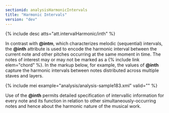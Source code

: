 ```yaml
---
sectionid: analysisHarmonicIntervals
title: "Harmonic Intervals"
version: "dev"
---
```


{% include desc atts="att.intervalHarmonic/inth" %}

In contrast with **@intm**, which characterizes melodic (sequential) intervals, the **@inth** attribute is used to encode the harmonic interval between the current note and other pitches occurring at the same moment in time. The notes of interest may or may not be marked as a {% include link elem="chord" %}. In the markup below, for example, the values of **@inth** capture the harmonic intervals between notes distributed across multiple staves and layers.

{% include mei example="analysis/analysis-sample183.xml" valid="" %}

Use of the **@inth** permits detailed specification of intervallic information for every note and its function in relation to other simultaneously-occurring notes and hence about the harmonic nature of the musical work.
